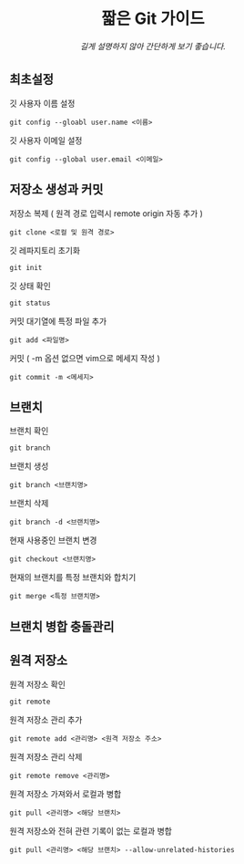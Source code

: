 <div align="center">
    <h1>짧은 Git 가이드</h1>
    <h6>길게 설명하지 않아 간단하게 보기 좋습니다.</h6>
</div>

## 최초설정
깃 사용자 이름 설정
```git
git config --gloabl user.name <이름>
```

깃 사용자 이메일 설정
```git
git config --global user.email <이메일>
```

## 저장소 생성과 커밋
저장소 복제 ( 원격 경로 입력시 remote origin 자동 추가 )
```git
git clone <로컬 및 원격 경로>
```

깃 레파지토리 초기화
```git
git init
```

깃 상태 확인
```git
git status
```

커밋 대기열에 특정 파일 추가
```git
git add <파일명>
```

커밋 ( -m 옵션 없으면 vim으로 메세지 작성 )
```git
git commit -m <메세지>
```

## 브랜치
브랜치 확인
```git
git branch
```

브랜치 생성
```git
git branch <브랜치명>
```

브랜치 삭제
```git
git branch -d <브랜치명>
```

현재 사용중인 브랜치 변경
```git
git checkout <브랜치명>
```

현재의 브랜치를 특정 브랜치와 합치기
```git
git merge <특정 브랜치명>
```

## 브랜치 병합 충돌관리


## 원격 저장소
원격 저장소 확인
```git
git remote
```

원격 저장소 관리 추가
```git
git remote add <관리명> <원격 저장소 주소>
```

원격 저장소 관리 삭제
```git
git remote remove <관리명>
```

원격 저장소 가져와서 로컬과 병합
```git
git pull <관리명> <해당 브랜치>
```

원격 저장소와 전혀 관련 기록이 없는 로컬과 병합
```git
git pull <관리명> <해당 브랜치> --allow-unrelated-histories
```